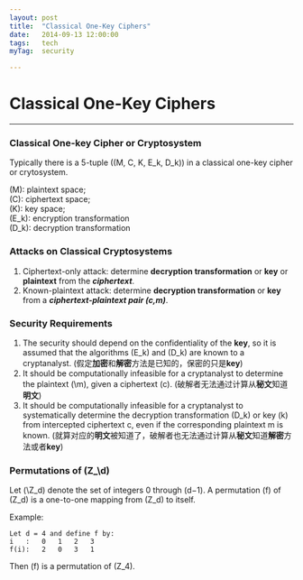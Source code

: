 ```yaml
---
layout: post
title:  "Classical One-Key Ciphers"
date:   2014-09-13 12:00:00
tags:	tech
myTag:	security

---
```


# Classical One-Key Ciphers

-----------------------------

### Classical One-key Cipher or Cryptosystem

<div>

Typically there is a 5-tuple \((M, C, K, E_k, D_k)\) in a classical one-key cipher or crytosystem.

\(M\): plaintext space;  
\(C\): ciphertext space;  
\(K\): key space;  
\(E_k\): encryption transformation  
\(D_k\): decryption transformation  

</div>

### Attacks on Classical Cryptosystems

1. Ciphertext-only attack: determine **decryption transformation** or **key** or **plaintext** from the ***ciphertext***.
2. Known-plaintext attack: determine **decryption transformation** or **key** from a ***ciphertext-plaintext pair (c,m)***.

### Security Requirements

1. The security should depend on the confidentiality of the **key**, so it is assumed that the algorithms \(E_k\) and \(D_k\) are known to a cryptanalyst. (假定**加密**和**解密**方法是已知的，保密的只是**key**)
2. It should be computationally infeasible for a cryptanalyst to determine the plaintext (\m\), given a ciphertext \(c\). (破解者无法通过计算从**秘文**知道**明文**)
3. It should be computationally infeasible for a cryptanalyst to systematically determine the decryption transformation \(D_k\) or key \(k\) from intercepted ciphertext c, even if the corresponding plaintext m is known. (就算对应的**明文**被知道了，破解者也无法通过计算从**秘文**知道**解密**方法或者**key**)

### Permutations of \(Z_\d)

Let (\Z_d\) denote the set of integers 0 through \(d−1\). A permutation \(f\) of \(Z_d\) is a one-to-one mapping from \(Z_d\) to itself.

Example:

	Let d = 4 and define f by:
	i	:	0	1	2	3
	f(i):	2	0	3	1

Then \(f\) is a permutation of \(Z_4\).


